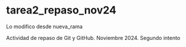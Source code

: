 # tarea2_repaso_nov24
Lo modifico desde nueva_rama

Actividad de repaso de Git y GitHub. Noviembre 2024. Segundo intento
